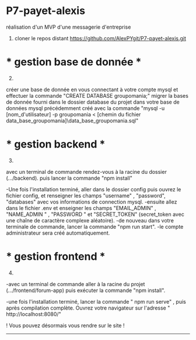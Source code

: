 # P7-payet-alexis
réalisation d'un MVP d'une messagerie d'entreprise


1) cloner le repos distant 
 https://github.com/AlexPYgit/P7-payet-alexis.git

 # * gestion base de donnée *
2) 
 créer une base de donnée en vous connectant à votre compte mysql et effectuer la commande
 "CREATE DATABASE groupomania;"
 migrer la bases de donnée fourni dans le dossier database du projet dans votre 
  base de données mysql précédemment créé avec la commande 
 "mysql -u [nom_d'utilisateur] -p groupomania < [chemin du fichier data_base_groupomania]\data_base_groupomania.sql"

 # * gestion backend  *
3)
 avec un terminal de commande rendez-vous à la racine du dossier (.../backend).
 puis lancer la commande "npm install"

 -Une fois l'installation terminé, aller dans le dossier config puis ouvrez le fichier config, 
 et renseigner les champs "username" , "password", "databases" avec vos informations de connection mysql.
 -ensuite allez dans le fichier .env et enseigner les champs "EMAIL_ADMIN" , "NAME_ADMIN " , "PASSWORD " 
 et "SECRET_TOKEN" (secret_token avec une chaîne de caractère complexe aléatoire).
 -de nouveau dans votre terminale de commande, lancer la commande "npm run start".
-le compte administrateur sera créé automatiquement.

# * gestion frontend *
4) 
 -avec un terminal de commande aller à la racine du projet (.../frontend/forum-app)
 puis exécuter la commande "npm install".

 -une fois l'installation terminé, lancer la commande " npm run serve" ,
 puis après compilation complète. Ouvrez votre navigateur sur l'adresse " http://localhost:8080/"

! Vous pouvez désormais vous rendre sur le site !

------------------
 

